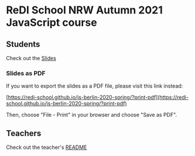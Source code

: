 # ReDI School NRW Autumn 2021 JavaScript course

## Students

Check out the [Slides](https://github.com/ReDI-School/nrw-js/index.html/)

### Slides as PDF

If you want to export the slides as a PDF file, please visit this link instead:

[https://redi-school.github.io/js-berlin-2020-spring/?print-pdf](https://redi-school.github.io/js-berlin-2020-spring/?print-pdf)

Then, choose "File - Print" in your browser and choose "Save as PDF".

## Teachers

Check out the teacher's [README](README-teachers.md)
